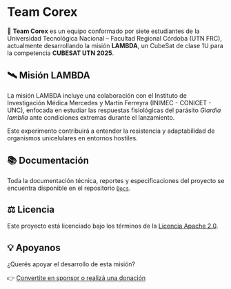 # Team Corex

🚀 **Team Corex** es un equipo conformado por siete estudiantes de la Universidad Tecnológica Nacional – Facultad Regional Córdoba (UTN FRC), actualmente desarrollando la misión **LAMBDA**, un CubeSat de clase 1U para la competencia **CUBESAT UTN 2025**.


## 🛰️ Misión LAMBDA

La misión LAMBDA incluye una colaboración con el Instituto de Investigación Médica Mercedes y Martín Ferreyra (INIMEC - CONICET - UNC),
enfocada en estudiar las respuestas fisiológicas del parásito *Giardia lamblia* ante condiciones extremas durante el lanzamiento.

Este experimento contribuirá a entender la resistencia y adaptabilidad de organismos unicelulares en entornos hostiles.


## 📚 Documentación

Toda la documentación técnica, reportes y especificaciones del proyecto se encuentra disponible en el repositorio [`Docs`](https://github.com/TeamCorex/Docs).


## ⚖️ Licencia

Este proyecto está licenciado bajo los términos de la [Licencia Apache 2.0](https://www.apache.org/licenses/LICENSE-2.0).


## 💡 Apoyanos

¿Querés apoyar el desarrollo de esta misión?

👉 [Convertite en sponsor o realizá una donación](LINK_A_DONACIONES)


